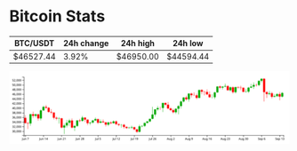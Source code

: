 # Bitcoin Stats

BTC/USDT|24h change|24h high|24h low|
|---|---|---|---|
|$46527.44|3.92%|$46950.00|$44594.44|

<img src="./chart.svg">
